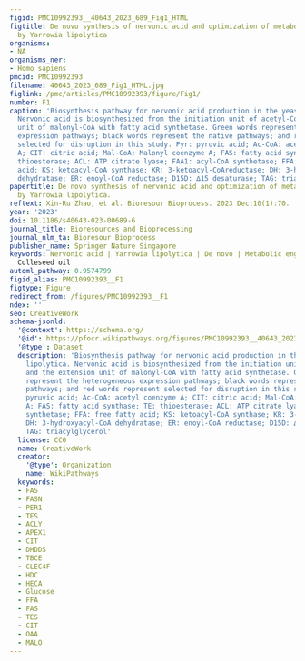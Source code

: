```yaml
---
figid: PMC10992393__40643_2023_689_Fig1_HTML
figtitle: De novo synthesis of nervonic acid and optimization of metabolic regulation
  by Yarrowia lipolytica
organisms:
- NA
organisms_ner:
- Homo sapiens
pmcid: PMC10992393
filename: 40643_2023_689_Fig1_HTML.jpg
figlink: /pmc/articles/PMC10992393/figure/Fig1/
number: F1
caption: 'Biosynthesis pathway for nervonic acid production in the yeast Y. lipolytica.
  Nervonic acid is biosynthesized from the initiation unit of acetyl-CoA and the extension
  unit of malonyl-CoA with fatty acid synthetase. Green words represent the heterogeneous
  expression pathways; black words represent the native pathways; and red words represent
  selected for disruption in this study. Pyr: pyruvic acid; Ac-CoA: acetyl coenzyme
  A; CIT: citric acid; Mal-CoA: Malonyl coenzyme A; FAS: fatty acid synthase; TE:
  thioesterase; ACL: ATP citrate lyase; FAA1: acyl-CoA synthetase; FFA: free fatty
  acid; KS: ketoacyl-CoA synthase; KR: 3-ketoacyl-CoAreductase; DH: 3-hydroxyacyl-CoA
  dehydratase; ER: enoyl-CoA reductase; D15D: ∆15 desaturase; TAG: triacylglycerol'
papertitle: De novo synthesis of nervonic acid and optimization of metabolic regulation
  by Yarrowia lipolytica.
reftext: Xin-Ru Zhao, et al. Bioresour Bioprocess. 2023 Dec;10(1):70.
year: '2023'
doi: 10.1186/s40643-023-00689-6
journal_title: Bioresources and Bioprocessing
journal_nlm_ta: Bioresour Bioprocess
publisher_name: Springer Nature Singapore
keywords: Nervonic acid | Yarrowia lipolytica | De novo | Metabolic engineering |
  Colleseed oil
automl_pathway: 0.9574799
figid_alias: PMC10992393__F1
figtype: Figure
redirect_from: /figures/PMC10992393__F1
ndex: ''
seo: CreativeWork
schema-jsonld:
  '@context': https://schema.org/
  '@id': https://pfocr.wikipathways.org/figures/PMC10992393__40643_2023_689_Fig1_HTML.html
  '@type': Dataset
  description: 'Biosynthesis pathway for nervonic acid production in the yeast Y.
    lipolytica. Nervonic acid is biosynthesized from the initiation unit of acetyl-CoA
    and the extension unit of malonyl-CoA with fatty acid synthetase. Green words
    represent the heterogeneous expression pathways; black words represent the native
    pathways; and red words represent selected for disruption in this study. Pyr:
    pyruvic acid; Ac-CoA: acetyl coenzyme A; CIT: citric acid; Mal-CoA: Malonyl coenzyme
    A; FAS: fatty acid synthase; TE: thioesterase; ACL: ATP citrate lyase; FAA1: acyl-CoA
    synthetase; FFA: free fatty acid; KS: ketoacyl-CoA synthase; KR: 3-ketoacyl-CoAreductase;
    DH: 3-hydroxyacyl-CoA dehydratase; ER: enoyl-CoA reductase; D15D: ∆15 desaturase;
    TAG: triacylglycerol'
  license: CC0
  name: CreativeWork
  creator:
    '@type': Organization
    name: WikiPathways
  keywords:
  - FAS
  - FASN
  - PER1
  - TES
  - ACLY
  - APEX1
  - CIT
  - DHDDS
  - TBCE
  - CLEC4F
  - HDC
  - HECA
  - Glucose
  - FFA
  - FAS
  - TES
  - CIT
  - OAA
  - MALO
---
```


